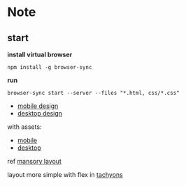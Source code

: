 # Note

## start

**install virtual browser**

```
npm install -g browser-sync
```

**run**

```
browser-sync start --server --files "*.html, css/*.css"
```

- [mobile design](https://xd.adobe.com/view/6fa99b5b-90ae-40fa-be58-331463f75bc7-3afa/)
- [desktop design](https://xd.adobe.com/view/d11f0dcc-e34d-467b-87c3-3b184b62b921-844c/?fullscreen)

with assets:

- [mobile](https://xd.adobe.com/view/6fa99b5b-90ae-40fa-be58-331463f75bc7-3afa/)
- [desktop](https://xd.adobe.com/view/d11f0dcc-e34d-467b-87c3-3b184b62b921-844c/)

ref [mansory layout](https://codeburst.io/how-to-pure-css-masonry-layouts-a8ede07ba31a)

layout more simple with flex in [tachyons](http://tachyons.io/docs/layout/flexbox/)